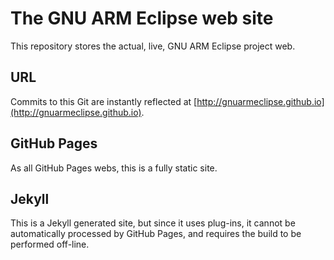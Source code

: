 # The GNU ARM Eclipse web site

This repository stores the actual, live, GNU ARM Eclipse project web. 

## URL 

Commits to this Git are instantly reflected at [http://gnuarmeclipse.github.io](http://gnuarmeclipse.github.io).

## GitHub Pages

As all GitHub Pages webs, this is a fully static site.

## Jekyll

This is a Jekyll generated site, but since it uses plug-ins, it cannot be automatically processed by GitHub Pages, and requires the build to be performed off-line.

